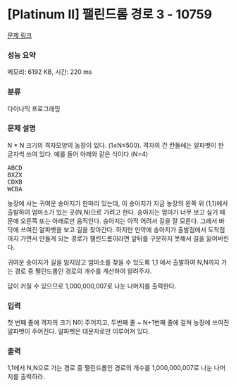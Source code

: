 # [Platinum II] 팰린드롬 경로 3 - 10759 

[문제 링크](https://www.acmicpc.net/problem/10759) 

### 성능 요약

메모리: 6192 KB, 시간: 220 ms

### 분류

다이나믹 프로그래밍

### 문제 설명

<p>N * N 크기의 격자모양의 농장이 있다. (1≤N≤500). 격자의 간 칸들에는 알파벳이 한글자씩 쓰여 있다. 예를 들어 아래와 같은 식이다 (N=4)</p>

<pre>ABCD
BXZX
CDXB
WCBA</pre>

<p>농장에 사는 귀여운 송아지가 한마리 있는데, 이 송아지가 지금 농장의 왼쪽 위 (1,1)에서 출발하여 엄마소가 있는 곳(N,N)으로 가려고 한다. 송아지는 엄마가 너무 보고 싶기 때문에 오른쪽 또는 아래로만 움직인다. 송아지는 아직 어려서 길을 잘 모른다. 그래서 바닥에 쓰여진 알파벳을 보고 길을 찾아간다. 하지만 만약에 송아지가 출발점에서 도착점까지 가면서 만들게 되는 경로가 팰린드롬이라면 앞뒤를 구분하지 못해서 길을 잃어버린다.</p>

<p>귀여운 송아지가 길을 잃지않고 엄마소를 찾을 수 있도록 1,1 에서 출발하여 N,N까지 가는 경로 중 팰린드롬인 경로의 개수를 계산하여 알려주자.</p>

<p>답이 커질 수 있으므로 1,000,000,007로 나눈 나머지를 출력한다.</p>

### 입력 

 <p>첫 번째 줄에 격자의 크기 N이 주어지고, 두번째 줄 ~ N+1번째 줄에 걸쳐 농장에 쓰여진 알파벳이 주어진다. 알파벳은 대문자로만 이루어져 있다.</p>

### 출력 

 <p>1,1에서 N,N으로 가는 경로 중 팰린드롬인 경로의 개수를 1,000,000,007로 나눈 나머지를 출력하라.</p>

